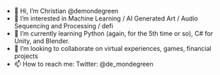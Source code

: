 - 👋 Hi, I’m Christian @demondegreen
- 👀 I’m interested in Machine Learning / AI Generated Art / Audio Sequencing and Processing / defi
- 🌱 I’m currently learning Python (again, for the 5th time or so), C# for Unity, and Blender.
- 💞️ I’m looking to collaborate on virtual experiences, games, financial projects
- 📫 How to reach me: Twitter: @de_mondegreen

<!---
demondegreen/demondegreen is a ✨ special ✨ repository because its `README.md` (this file) appears on your GitHub profile.
You can click the Preview link to take a look at your changes.
--->

